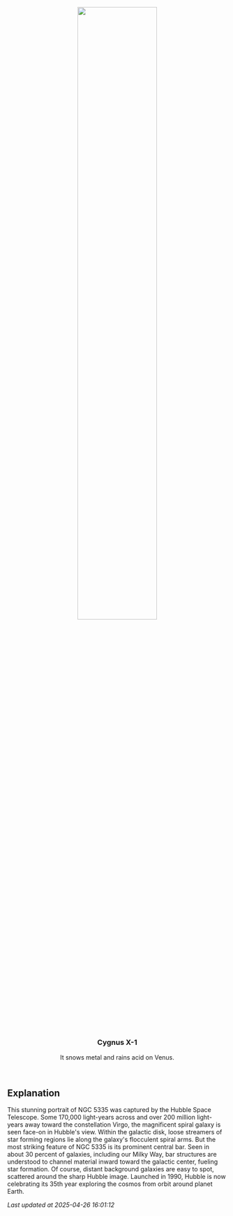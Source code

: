 <p align='center'>
    <img src='https://apod.nasa.gov/apod/image/2504/NGC5335heic2505_1024.jpg' width='60%' />
    <h3 align="center">Cygnus X-1</h3>
    <p align="center">It snows metal and rains acid on Venus.</p>
</p>
<br/>

Explanation
--
This stunning portrait of NGC 5335 was captured by the Hubble Space Telescope.  Some 170,000 light-years across and over 200 million light-years away toward the constellation Virgo, the magnificent spiral galaxy is seen face-on in Hubble's view. Within the galactic disk, loose streamers of star forming regions lie along the galaxy's flocculent spiral arms. But the most striking feature of NGC 5335 is its prominent central bar. Seen in about 30 percent of galaxies, including our Milky Way, bar structures are understood to channel material inward toward the galactic center, fueling star formation. Of course, distant background galaxies are easy to spot, scattered around the sharp Hubble image. Launched in 1990, Hubble is now celebrating its 35th year exploring the cosmos from orbit around planet Earth.


*Last updated at 2025-04-26 16:01:12*
